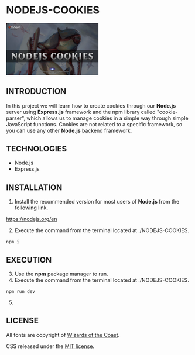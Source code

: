 # NODEJS-COOKIES

<img width="50%" src="./src/public/images/nodejs_cookies_template.png" />

## INTRODUCTION

In this project we will learn how to create cookies through our **Node.js** server using **Express.js** framework and the npm library called "cookie-parser", which allows us to manage cookies in a simple way through simple JavaScript functions.
Cookies are not related to a specific framework, so you can use any other **Node.js** backend framework.

## TECHNOLOGIES

- Node.js
- Express.js

## INSTALLATION

1. Install the recommended version for most users of **Node.js** from the following link.

https://nodejs.org/en

2. Execute the command from the terminal located at ./NODEJS-COOKIES.

```shell
npm i
```

## EXECUTION

3. Use the **npm** package manager to run.
4. Execute the command from the terminal located at ./NODEJS-COOKIES.

```shell
npm run dev
```

5.

## LICENSE

All fonts are copyright of [Wizards of the Coast](http://magicthegathering.com).

CSS released under the [MIT license](https://github.com/Saeris/typeface-beleren-bold/blob/master/LICENSE.md).

